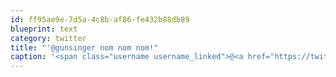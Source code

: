 ```yaml
---
id: ff95ae9e-7d5a-4c8b-af86-fe432b88db89
blueprint: text
category: twitter
title: "'@gunsinger nom nom nom!"
caption: '<span class="username username_linked">@<a href="https://twitter.com/gunsinger" title="Cynthia Gunsinger">gunsinger</a></span> nom nom nom!'
---
```

